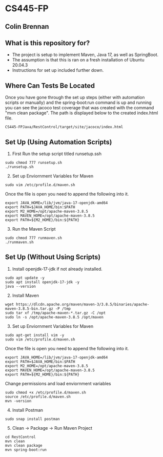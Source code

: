 # CS445-FP
## Colin Brennan

## What is this repository for?
  - The project is setup to implement Maven, Java 17, as well as SpringBoot.
  - The assumption is that this is ran on a fresh installation of Ubuntu 20.04.3
  - Instructions for set up included further down.

## Where Can Tests Be Located
 Once you have gone through the set up steps (either with automation scripts or manually) and the spring-boot:run command is up and running you can see the jacoco test coverage that was created with the command "mvn clean package".  The path is displayed below to the created index.html file.
 ```
 CS445-FPJava/RestControl/target/site/jacoco/index.html
 ```

## Set Up (Using Automation Scripts)
1. First Run the setup script titled runsetup.ssh
```
sudo chmod 777 runsetup.sh
./runsetup.sh
```

2. Set up Enviornment Variables for Maven
```
sudo vim /etc/profile.d/maven.sh
```

Once the file is open you need to append the following into it.
```
export JAVA_HOME=/lib/jvm/java-17-openjdk-amd64
export PATH=$JAVA_HOME/bin:$PATH
export M2_HOME=/opt/apache-maven-3.8.5
export MAVEN_HOME=/opt/apache-maven-3.8.5
export PATH=${M2_HOME}/bin:${PATH}
```

3. Run the Maven Script
```
sudo chmod 777 runmaven.sh
./runmaven.sh
```



## Set Up (Without Using Scripts)
1. Install openjdk-17-jdk if not already installed.
```
sudo apt update -y
sudo apt install openjdk-17-jdk -y
java --version
```

2. Install Maven
```
wget https://dlcdn.apache.org/maven/maven-3/3.8.5/binaries/apache-maven-3.8.5-bin.tar.gz -P /tmp
sudo tar xf /tmp/apache-maven-*.tar.gz -C /opt
sudo ln -s /opt/apache-maven-3.8.5 /opt/maven
```

3. Set up Enviornment Variables for Maven
```
sudo apt-get install vim -y
sudo vim /etc/profile.d/maven.sh
```

Once the file is open you need to append the following into it.
```
export JAVA_HOME=/lib/jvm/java-17-openjdk-amd64
export PATH=$JAVA_HOME/bin:$PATH
export M2_HOME=/opt/apache-maven-3.8.5
export MAVEN_HOME=/opt/apache-maven-3.8.5
export PATH=${M2_HOME}/bin:${PATH}
```

Change permissions and load enviornment variables
```
sudo chmod +x /etc/profile.d/maven.sh
source /etc/profile.d/maven.sh
mvn -version
```

4. Install Postman
```
sudo snap install postman
```

5. Clean -> Package -> Run Maven Project
```
cd RestControl
mvn clean
mvn clean package
mvn spring-boot:run
```


